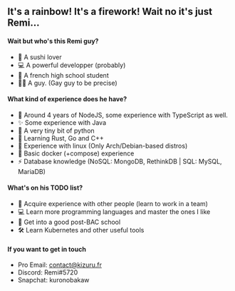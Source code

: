 ## It's a rainbow! It's a firework! Wait no it's just Remi...

#### Wait but who's this Remi guy?

- 🍣 A sushi lover
- 💻 A powerful developper (probably)
- 📘 A french high school student
- 🤵🏻 A guy. (Gay guy to be precise)

#### What kind of experience does he have?

- 🌱 Around 4 years of NodeJS, some experience with TypeScript as well.
- ✨ Some experience with Java
- 🎈 A very tiny bit of python
- 🔨 Learning Rust, Go and C++
- 💾 Experience with linux (Only Arch/Debian-based distros)
- 🐳 Basic docker (+compose) experience
- ⚡ Database knowledge (NoSQL: MongoDB, RethinkDB | SQL: MySQL, MariaDB)

#### What's on his TODO list?

- 👥 Acquire experience with other people (learn to work in a team)
- 💻 Learn more programming languages and master the ones I like
- 💼 Get into a good post-BAC school
- 🛠 Learn Kubernetes and other useful tools

#### If you want to get in touch

- Pro Email: contact@kizuru.fr
- Discord: Remi#5720
- Snapchat: kuronobakaw

